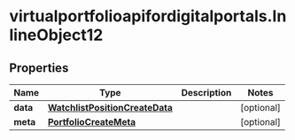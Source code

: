 # virtualportfolioapifordigitalportals.InlineObject12

## Properties

Name | Type | Description | Notes
------------ | ------------- | ------------- | -------------
**data** | [**WatchlistPositionCreateData**](WatchlistPositionCreateData.md) |  | [optional] 
**meta** | [**PortfolioCreateMeta**](PortfolioCreateMeta.md) |  | [optional] 


